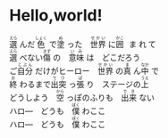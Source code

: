 # Hello,world!

<ruby xml:lang="jp">
  <rb>選</rb>
    <rt>えら</rt>
  <rb>んだ</rb> <rt></rt>
  <rb>色</rb>
    <rt>しょく</rt>
  <rb>で</rb> <rt></rt>
  <rb>塗</rb>
    <rt>ぬ</rt>
  <rb>った　</rb> <rt></rt>
  <rb>世界</rb>
    <rt>せかい</rt>
  <rb>に</rb> <rt></rt>
  <rb>囲</rb>
    <rt>かこ</rt>
  <rb>まれて　</rb> <rt></rt>
</ruby> <br>

<ruby xml:lang="jp">
  <rb>選</rb>
    <rt>えら</rt>
  <rb>べない</rb> <rt></rt>
  <rb>傷</rb>
    <rt>きず</rt>
  <rb>の　</rb> <rt></rt>
  <rb>意味</rb>
    <rt>いみ</rt>
  <rb>は　どこだろう</rb> <rt></rt>
</ruby> <br>

<ruby xml:lang="jp">
  <rb>ご</rb> <rt></rt>
  <rb>自分</rb>
    <rt>じぶん</rt>
  <rb>だけがヒーロー　</rb> <rt></rt>
  <rb>世界</rb>
    <rt>せかい</rt>
  <rb>の</rb> <rt></rt>
  <rb>真</rb>
    <rt>ま</rt>
  <rb>ん</rb> <rt></rt>
  <rb>中</rb>
    <rt>なか</rt>
  <rb>で</rb> <rt></rt>
</ruby> <br>

<ruby xml:lang="jp">
  <rb>終</rb>
    <rt>お</rt>
  <rb>わるまで</rb> <rt></rt>
  <rb>出突</rb>
    <rt>でづ</rt>
  <rb>っ</rb> <rt></rt>
  <rb>張</rb>
    <rt>ぱ</rt>
  <rb>り　ステージの</rb> <rt></rt>
  <rb>上</rb>
    <rt>うえ</rt>
</ruby> <br>

<ruby xml:lang="jp">
  <rb>どうしよう　</rb> <rt></rt>
  <rb>空</rb> 
    <rp>(</rp><rt>から</rt><rp>)</rp>
  <rb>っぽのふりも　</rb> <rt></rt>
  <rb>出来</rb>
    <rp>(</rp><rt>でき</rt><rp>)</rp>
  <rb>ない </rb> <rt></rt>
</ruby> <br>

<ruby xml:lang="jp">
  <rb>ハロ―　どうも　</rb> <rt></rt>
  <rb>僕</rb>
    <rp>(</rp><rt>ぼく</rt><rp>)</rp>
  <rb>わここ</rb><rt></rt>
</ruby> <br>

<ruby xml:lang="jp">
  <rb>ハロ―　どうも　</rb> <rt></rt>
  <rb>僕</rb>
    <rp>(</rp><rt>ぼく</rt><rp>)</rp>
  <rb>わここ</rb><rt></rt>
</ruby> <br>

